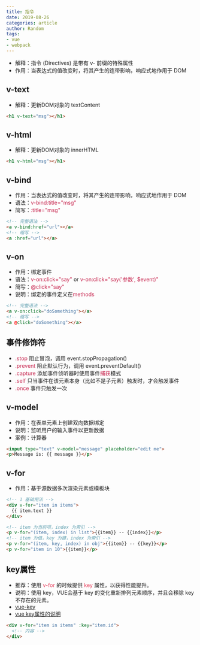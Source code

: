 ```yaml
---
title: 指令
date: 2019-08-26
categories: article
author: Random
tags:
- vue
- webpack
---
```


- 解释：指令 (Directives) 是带有 v- 前缀的特殊属性
- 作用：当表达式的值改变时，将其产生的连带影响，响应式地作用于 DOM

## v-text

- 解释：更新DOM对象的 textContent

```html
<h1 v-text="msg"></h1>
```

## v-html

- 解释：更新DOM对象的 innerHTML

```html
<h1 v-html="msg"></h1>
```

## v-bind

- 作用：当表达式的值改变时，将其产生的连带影响，响应式地作用于 DOM
- 语法：<font color="#c7254e">v-bind:title="msg"</font>
- 简写：<font color="#c7254e">:title="msg"</font>

```html
<!-- 完整语法 -->
<a v-bind:href="url"></a>
<!-- 缩写 -->
<a :href="url"></a>
```

## v-on

- 作用：绑定事件
- 语法：<font color="#c7254e">v-on:click="say"</font> or <font color="#c7254e">v-on:click="say('参数', $event)"</font>
- 简写：<font color="#c7254e">@click="say"</font>
- 说明：绑定的事件定义在<font color="#c7254e">methods</font>

```html
<!-- 完整语法 -->
<a v-on:click="doSomething"></a>
<!-- 缩写 -->
<a @click="doSomething"></a>
```

## 事件修饰符

- <font color="#c7254e">.stop</font> 阻止冒泡，调用 event.stopPropagation()
- <font color="#c7254e">.prevent</font> 阻止默认行为，调用 event.preventDefault()
- <font color="#c7254e">.capture</font> 添加事件侦听器时使用事件<font color="#c7254e">捕获</font>模式
- <font color="#c7254e">.self</font> 只当事件在该元素本身（比如不是子元素）触发时，才会触发事件
- <font color="#c7254e">.once</font> 事件只触发一次

## v-model

- 作用：在表单元素上创建双向数据绑定
- 说明：监听用户的输入事件以更新数据
- 案例：计算器

```html
<input type="text" v-model="message" placeholder="edit me">
<p>Message is: {{ message }}</p>
```

## v-for

- 作用：基于源数据多次渲染元素或模板块

```html
<!-- 1 基础用法 -->
<div v-for="item in items">
  {{ item.text }}
</div>

<!-- item 为当前项，index 为索引 -->
<p v-for="(item, index) in list">{{item}} -- {{index}}</p>
<!-- item 为值，key 为键，index 为索引 -->
<p v-for="(item, key, index) in obj">{{item}} -- {{key}}</p>
<p v-for="item in 10">{{item}}</p>
```

## key属性
- 推荐：使用 <font color="#e7425e">v-for</font> 的时候提供 <font color="#e7425e">key</font> 属性，以获得性能提升。
- 说明：使用 key，VUE会基于 key 的变化重新排列元素顺序，并且会移除 key 不存在的元素。
- [vue-key](https://cn.vuejs.org/v2/guide/list.html#%E7%BB%B4%E6%8A%A4%E7%8A%B6%E6%80%81)
- [vue key属性的说明](https://www.zhihu.com/question/61064119/answer/183717717)

```html
<div v-for="item in items" :key="item.id">
  <!-- 内容 -->
</div>
```
